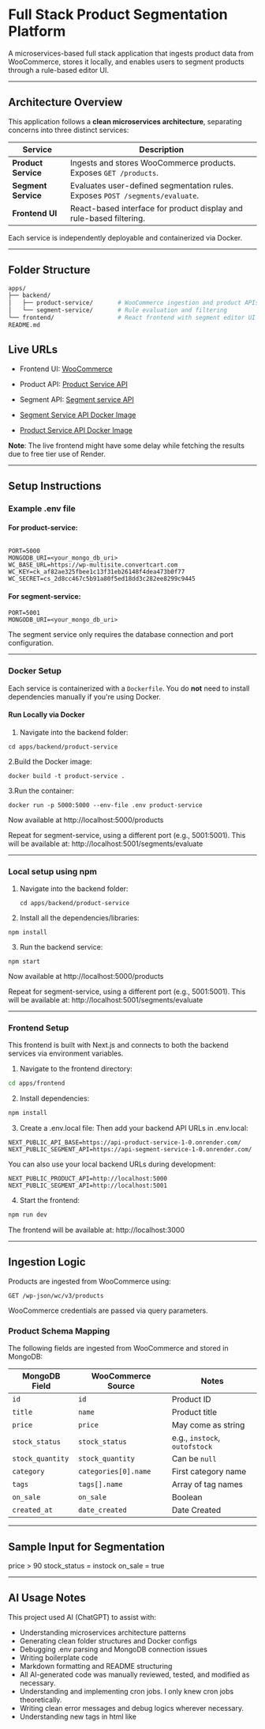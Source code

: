 # Full Stack Product Segmentation Platform

A microservices-based full stack application that ingests product data from WooCommerce, stores it locally, and enables users to segment products through a rule-based editor UI.

---

## Architecture Overview

This application follows a **clean microservices architecture**, separating concerns into three distinct services:

| Service            | Description                                        |
|--------------------|----------------------------------------------------|
| **Product Service** | Ingests and stores WooCommerce products. Exposes `GET /products`. |
| **Segment Service** | Evaluates user-defined segmentation rules. Exposes `POST /segments/evaluate`. |
| **Frontend UI**     | React-based interface for product display and rule-based filtering. |

Each service is independently deployable and containerized via Docker.

---

##  Folder Structure

```bash
apps/
├── backend/
│   ├── product-service/       # WooCommerce ingestion and product APIs
│   └── segment-service/       # Rule evaluation and filtering
└── frontend/                  # React frontend with segment editor UI
README.md
```

## Live URLs

- Frontend UI:	[WooCommerce](https://convertcartassignment.onrender.com/)
-  Product API:	[Product Service API](https://api-segment-service-1-0.onrender.com)
- Segment API:	[Segment service API](https://api-product-service-1-0.onrender.com)

- [Segment Service API Docker Image](https://hub.docker.com/layers/seviths/api-segment-service/1.0/images/sha256:8332491921009828a54786bc3f272b6e1690451196aa091d662167546eff32b2?uuid=9ED7F120-60FA-4111-B2DC-AE417A468F91)
- [Product Service API Docker Image](https://hub.docker.com/layers/seviths/api-product-service/1.0/images/sha256:08f5c0bdd9ed6f383c350c4810a2f3d7005de28859e59e1439fa51da9988f0b0?uuid=9ED7F120-60FA-4111-B2DC-AE417A468F91)

**Note**: The live frontend might have some delay while fetching the results due to free tier use of Render.

---

##  Setup Instructions

### Example .env file
#### For product-service:

```env

PORT=5000
MONGODB_URI=<your_mongo_db_uri>
WC_BASE_URL=https://wp-multisite.convertcart.com
WC_KEY=ck_af82ae325fbee1c13f31eb26148f4dea473b0f77
WC_SECRET=cs_2d8cc467c5b91a80f5ed18dd3c282ee8299c9445
```
#### For segment-service:

```env
PORT=5001
MONGODB_URI=<your_mongo_db_uri>
```
The segment service only requires the database connection and port configuration.

---

### Docker Setup 

Each service is containerized with a `Dockerfile`. You do **not** need to install dependencies manually if you're using Docker.

#### Run Locally via Docker

   1. Navigate into the backend folder:
   ```
   cd apps/backend/product-service
   ```
   2.Build the Docker image:
   ```
   docker build -t product-service .
   ```
   3.Run the container:
   ```
   docker run -p 5000:5000 --env-file .env product-service
   ```

Now available at http://localhost:5000/products

Repeat for segment-service, using a different port (e.g., 5001:5001).
This will be available at: http://localhost:5001/segments/evaluate

---

### Local setup using npm

1. Navigate into the backend folder:
   ```
   cd apps/backend/product-service
   ```
2. Install all the dependencies/libraries:
  ```
  npm install
  ```
3. Run the backend service:
  ```
  npm start
  ```

Now available at http://localhost:5000/products

Repeat for segment-service, using a different port (e.g., 5001:5001).
This will be available at: http://localhost:5001/segments/evaluate

---

### Frontend Setup

This frontend is built with  Next.js and connects to both the backend services via environment variables.

1. Navigate to the frontend directory:

```bash
cd apps/frontend
```

2. Install dependencies:
   
```bash
npm install
```

3. Create a .env.local file:
Then add your backend API URLs in .env.local:

```env
NEXT_PUBLIC_API_BASE=https://api-product-service-1-0.onrender.com/          
NEXT_PUBLIC_SEGMENT_API=https://api-segment-service-1-0.onrender.com/
```
You can also use your local backend URLs during development:

```env
NEXT_PUBLIC_PRODUCT_API=http://localhost:5000
NEXT_PUBLIC_SEGMENT_API=http://localhost:5001
```

4. Start the frontend:
   
```bash
npm run dev
```
The frontend will be available at: http://localhost:3000

---

## Ingestion Logic

Products are ingested from WooCommerce using:

```
GET /wp-json/wc/v3/products
```

WooCommerce credentials are passed via query parameters.

###  Product Schema Mapping

The following fields are ingested from WooCommerce and stored in MongoDB:

| MongoDB Field     | WooCommerce Source       | Notes                          |
|-------------------|--------------------------|---------------------------------|
| `id`              | `id`                     | Product ID                     |
| `title`           | `name`                   | Product title                  |
| `price`           | `price`                  | May come as string             |
| `stock_status`    | `stock_status`           | e.g., `instock`, `outofstock`  |
| `stock_quantity`  | `stock_quantity`         | Can be `null`                  |
| `category`        | `categories[0].name`     | First category name            |
| `tags`            | `tags[].name`            | Array of tag names             |
| `on_sale`         | `on_sale`                | Boolean                        |
| `created_at`      | `date_created`           | Date Created                |

---

## Sample Input for Segmentation

price > 90
stock_status = instock
on_sale = true

---

## AI Usage Notes

This project used AI (ChatGPT) to assist with:

- Understanding microservices architecture patterns
- Generating clean folder structures and Docker configs
- Debugging .env parsing and MongoDB connection issues
- Writing boilerplate code
- Markdown formatting and README structuring
- All AI-generated code was manually reviewed, tested, and modified as necessary.
- Understanding and implementing cron jobs. I only knew cron jobs theoretically.
- Writing clean error messages and debug logics wherever necessary.
- Understanding new tags in html like <pre></pre>
